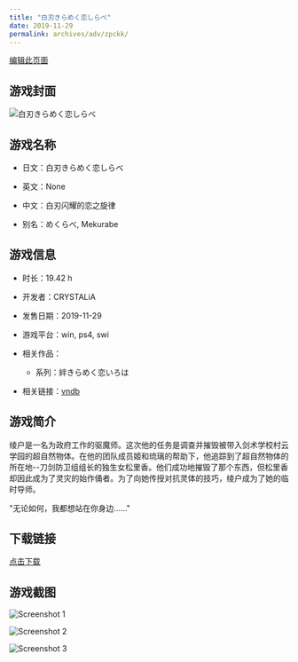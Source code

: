 ```yaml
---
title: "白刃きらめく恋しらべ"
date: 2019-11-29
permalink: archives/adv/zpckk/
---
```

[编辑此页面](https://github.com/ACG-3/ADV3-source/blob/main/source/_posts/%E7%99%BD%E5%88%83%E3%81%8D%E3%82%89%E3%82%81%E3%81%8F%E6%81%8B%E3%81%97%E3%82%89%E3%81%B9.md)

## 游戏封面

![白刃きらめく恋しらべ](https://pan.timero.xyz/d/onedrive/img_lib_001/%E7%99%BD%E5%88%83%E3%81%8D%E3%82%89%E3%82%81%E3%81%8F%E6%81%8B%E3%81%97%E3%82%89%E3%81%B9_cover.avif)


## 游戏名称

- 日文：白刃きらめく恋しらべ
- 英文：None
- 中文：白刃闪耀的恋之旋律

- 别名：めくらべ, Mekurabe


## 游戏信息

- 时长：19.42 h
- 开发者：CRYSTALiA
- 发售日期：2019-11-29
- 游戏平台：win, ps4, swi
- 相关作品：
   - 系列：絆きらめく恋いろは

- 相关链接：[vndb](https://vndb.org/v26242)


## 游戏简介

绫户是一名为政府工作的驱魔师。这次他的任务是调查并摧毁被带入剑术学校村云学园的超自然物体。在他的团队成员姬和琉璃的帮助下，他追踪到了超自然物体的所在地--刀剑防卫组组长的独生女松里香。他们成功地摧毁了那个东西，但松里香却因此成为了灵灾的始作俑者。为了向她传授对抗灵体的技巧，绫户成为了她的临时导师。

"无论如何，我都想站在你身边......"




## 下载链接

[点击下载](https://pan.timero.xyz/onedrive/adv_lib_001/%E7%99%BD%E5%88%83%E3%81%8D%E3%82%89%E3%82%81%E3%81%8F%E6%81%8B%E3%81%97%E3%82%89%E3%81%B9)


## 游戏截图


![Screenshot 1](https://pan.timero.xyz/d/onedrive/img_lib_001/%E7%99%BD%E5%88%83%E3%81%8D%E3%82%89%E3%82%81%E3%81%8F%E6%81%8B%E3%81%97%E3%82%89%E3%81%B9_Screenshot_1.avif)

![Screenshot 2](https://pan.timero.xyz/d/onedrive/img_lib_001/%E7%99%BD%E5%88%83%E3%81%8D%E3%82%89%E3%82%81%E3%81%8F%E6%81%8B%E3%81%97%E3%82%89%E3%81%B9_Screenshot_2.avif)

![Screenshot 3](https://pan.timero.xyz/d/onedrive/img_lib_001/%E7%99%BD%E5%88%83%E3%81%8D%E3%82%89%E3%82%81%E3%81%8F%E6%81%8B%E3%81%97%E3%82%89%E3%81%B9_Screenshot_3.avif)

